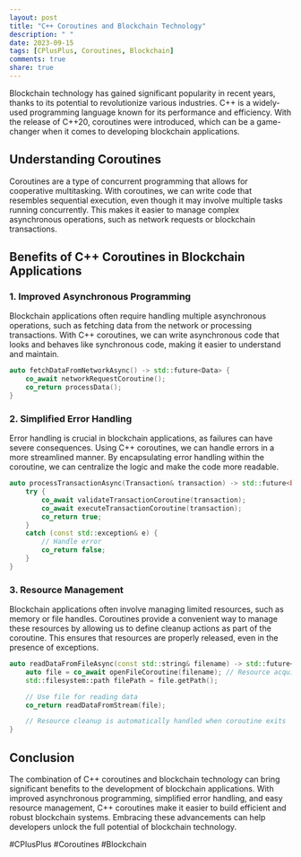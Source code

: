 ```yaml
---
layout: post
title: "C++ Coroutines and Blockchain Technology"
description: " "
date: 2023-09-15
tags: [CPlusPlus, Coroutines, Blockchain]
comments: true
share: true
---
```


Blockchain technology has gained significant popularity in recent years, thanks to its potential to revolutionize various industries. C++ is a widely-used programming language known for its performance and efficiency. With the release of C++20, coroutines were introduced, which can be a game-changer when it comes to developing blockchain applications.

## Understanding Coroutines

Coroutines are a type of concurrent programming that allows for cooperative multitasking. With coroutines, we can write code that resembles sequential execution, even though it may involve multiple tasks running concurrently. This makes it easier to manage complex asynchronous operations, such as network requests or blockchain transactions.

## Benefits of C++ Coroutines in Blockchain Applications

### 1. Improved Asynchronous Programming

Blockchain applications often require handling multiple asynchronous operations, such as fetching data from the network or processing transactions. With C++ coroutines, we can write asynchronous code that looks and behaves like synchronous code, making it easier to understand and maintain.

```cpp
auto fetchDataFromNetworkAsync() -> std::future<Data> {
    co_await networkRequestCoroutine();
    co_return processData();
}
```

### 2. Simplified Error Handling

Error handling is crucial in blockchain applications, as failures can have severe consequences. Using C++ coroutines, we can handle errors in a more streamlined manner. By encapsulating error handling within the coroutine, we can centralize the logic and make the code more readable.

```cpp
auto processTransactionAsync(Transaction& transaction) -> std::future<bool> {
    try {
        co_await validateTransactionCoroutine(transaction);
        co_await executeTransactionCoroutine(transaction);
        co_return true;
    }
    catch (const std::exception& e) {
        // Handle error
        co_return false;
    }
}
```

### 3. Resource Management

Blockchain applications often involve managing limited resources, such as memory or file handles. Coroutines provide a convenient way to manage these resources by allowing us to define cleanup actions as part of the coroutine. This ensures that resources are properly released, even in the presence of exceptions.

```cpp
auto readDataFromFileAsync(const std::string& filename) -> std::future<Data> {
    auto file = co_await openFileCoroutine(filename); // Resource acquisition
    std::filesystem::path filePath = file.getPath();

    // Use file for reading data
    co_return readDataFromStream(file);

    // Resource cleanup is automatically handled when coroutine exits
}
```

## Conclusion

The combination of C++ coroutines and blockchain technology can bring significant benefits to the development of blockchain applications. With improved asynchronous programming, simplified error handling, and easy resource management, C++ coroutines make it easier to build efficient and robust blockchain systems. Embracing these advancements can help developers unlock the full potential of blockchain technology.

#CPlusPlus #Coroutines #Blockchain